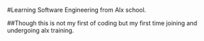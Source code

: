 #Learning Software Engineering from Alx school.

##Though this is not my first of coding but my first time joining and undergoing alx training.
